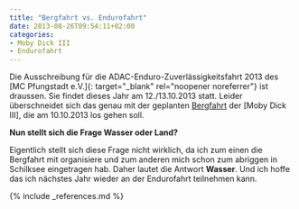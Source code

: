 ```yaml
---
title: "Bergfahrt vs. Endurofahrt"
date: 2013-08-26T09:54:11+02:00
categories: 
- Moby Dick III
- Endurofahrt
---
```

Die Ausschreibung für die ADAC-Enduro-Zuverlässigkeitsfahrt 2013 des [MC Pfungstadt e.V.]{: target="_blank" rel="noopener noreferrer"} ist draussen. Sie findet dieses Jahr am 12./13.10.2013 statt. Leider überschneidet sich das genau mit der geplanten [Bergfahrt](http://www.moby-dick.de/toernplaene/2013/toern_14) der [Moby Dick III], die am 10.10.2013 los gehen soll. 

**Nun stellt sich die Frage Wasser oder Land?**

Eigentlich stellt sich diese Frage nicht wirklich, da ich zum einen die Bergfahrt mit organisiere und zum anderen mich schon zum abriggen in Schilksee eingetragen hab. Daher lautet die Antwort **Wasser**. Und ich hoffe das ich nächstes Jahr wieder an der Endurofahrt teilnehmen kann.

{% include _references.md %}
